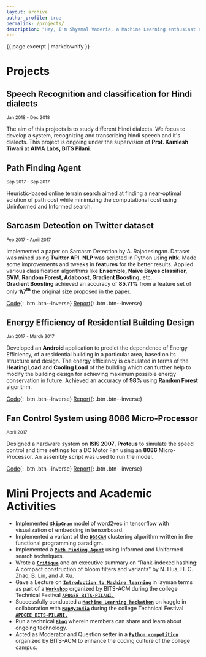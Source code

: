 ```yaml
---
layout: archive
author_profile: true
permalink: /projects/
description: "Hey, I'm Shyamal Vaderia, a Machine Learning enthusiast and Python lover, pursuing B.E.(Hons) in Computer Science from BITS Pilani, Pilani Campus, India."
---
```

{{ page.excerpt | markdownify }}
# Projects

## Speech Recognition and classification for Hindi dialects
<small>Jan 2018 - Dec 2018</small>

The aim of this projects is to study different Hindi dialects. We focus to develop a system, recognizing and transcribing hindi speech and it's dialects. This project is ongoing under the supervision of **Prof. Kamlesh Tiwari** at **AIMA Labs, BITS Pilani**.

## Path Finding Agent
<small> Sep 2017 - Sep 2017 </small>

Heuristic-based online terrain search aimed at finding a near-optimal solution of path cost while minimizing the computational cost using Uninformed and Informed search.

## Sarcasm Detection on Twitter dataset
<small>Feb 2017 - April 2017</small>  

Implemented a paper on Sarcasm Detection by A. Rajadesingan. 
Dataset was mined using **Twitter API**. **NLP** was scripted in Python using **nltk**.
Made some improvements and tweaks in **features** for the better results.
Applied various classification algorithms like **Ensemble, Naive Bayes classifier, SVM, Random Forest, Adaboost, Gradient Boosting,** etc.  
**Gradient Boosting** achieved an accuracy of **85.71%** from a feature set of only
**1\7<sup>th</sup>** the original size proposed in the paper.

[Code](https://github.com/svaderia/Sarcasm_Detection_Twitter){: .btn .btn--inverse} [Report](/sarcasm_detection_report/){: .btn .btn--inverse}

## Energy Efficiency of Residential Building Design
<small>Jan 2017 - March 2017</small>  

Developed an **Android** application to predict the dependence of Energy
Efficiency, of a residential building in a particular area, based on its structure and
design. The energy efficiency is calculated in terms of the **Heating Load** and **Cooling Load** of the building which can further help to modify the building design for achieving maximum possible energy conservation in future. Achieved an accuracy of **98%** using **Random Forest** algorithm. 

[Code](https://github.com/svaderia/Energy-Efficiency-Of-Residential-Buildings){: .btn .btn--inverse} [Report](/energy_efficiency/){: .btn .btn--inverse}

## Fan Control System using 8086 Micro-Processor
<small>April 2017</small>

Designed a hardware system on **ISIS 2007**, **Proteus** to simulate the speed control and time settings for a DC Motor Fan using an **8086** 
Micro-Processor. An assembly script was used to run the model.

[Code](https://github.com/svaderia/Fan_Control_System){: .btn .btn--inverse} [Report](https://github.com/svaderia/Fan_Control_System/blob/master/README.md){: .btn .btn--inverse}


# Mini Projects and Academic Activities

* Implemented [**`SkipGram`**](https://github.com/svaderia/SkipGram) model of word2vec in tensorflow with visualization of embedding in tensorboard.
* Implemented a variant of the [**`DBSCAN`**](https://github.com/svaderia/DBSCAN_Variant) clustering algorithm written in the functional programming paradigm.
* Implemented a [**`Path Finding Agent`**](https://github.com/svaderia/Path_Finding_Agent) using Informed and Uniformed search techniques.
* Wrote a [**`Critique`**](/critique/) and an executive summary on “Rank-indexed hashing: A
compact construction of bloom filters and variants” by N. Hua, H. C. Zhao, B.
Lin, and J. Xu.
* Gave a Lecture on [**`Introduction to Machine learning`**](/intro_to_ml/) in layman terms as part of a [**`Workshop`**](https://github.com/svaderia/ML_Hackathon)
organized by
BITS-ACM during the college Technical Festival [**`APOGEE BITS-PILANI.`**](https://www.bits-apogee.org/2017/)
* Successfully conducted a [**`Machine Learning hackathon`**](https://inclass.kaggle.com/c/mapmyindia2) on kaggle in collaboration with
[**`MapMyIndia`**](http://www.mapmyindia.com/) during the college Technical Festival [**`APOGEE BITS-PILANI.`**](https://www.bits-apogee.org/2017/)
* Run a technical [**`Blog`**](http://gujjucoder.me) wherein members can share and learn about ongoing
technology.
* Acted as Moderator and Question setter in a [**`Python competition`**](https://www.hackerrank.com/bitsacm-python2) organized by BITS-ACM to enhance the coding culture of the college campus. 
